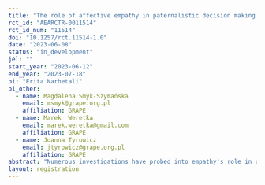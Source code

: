 ```yaml
---
title: "The role of affective empathy in paternalistic decision making  "
rct_id: "AEARCTR-0011514"
rct_id_num: "11514"
doi: "10.1257/rct.11514-1.0"
date: "2023-06-08"
status: "in_development"
jel: ""
start_year: "2023-06-12"
end_year: "2023-07-18"
pi: "Erita Narhetali"
pi_other:
  - name: Magdalena Smyk-Szymańska
    email: msmyk@grape.org.pl
    affiliation: GRAPE
  - name: Marek  Weretka
    email: marek.weretka@gmail.com
    affiliation: GRAPE
  - name: Joanna Tyrowicz
    email: jtyrowicz@grape.org.pl
    affiliation: GRAPE
abstract: "Numerous investigations have probed into empathy's role in understanding others' gains and losses within dyadic settings. Yet, the impact of empathy on paternalistic decision-making, particularly under conditions of uncertainty, has not been extensively explored. This study proposes to fill this gap by examining the influence of affective empathy on paternalistic decision-making using a reimagined version of the renowned "Asian Disease" problem. Vásquez and Weretka (2020) have previously illustrated that affective empathy, within non-paternalistic contexts, exhibits interdependent utility characteristics usually found in sympathetic relationships rather than antipathetic ones. We hypothesis that similar mechanisms may function within a paternalistic environment as well. Our research design incorporates a 2 (framing: gain versus loss - between) X 3 (relationship pattern: neutral, sympathetic, antipathetic - within) mixed design. Our primary analysis will be conducted using mixed-effect logistic regression. To evaluate how affective empathy influences variability within individuals, we employ Hierarchical Bayesian Estimation.  "
layout: registration
---
```


